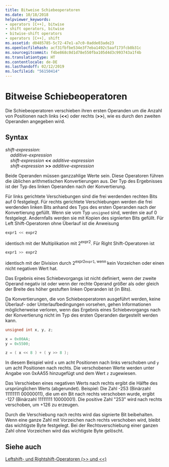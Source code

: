 ```yaml
---
title: Bitweise Schiebeoperatoren
ms.date: 10/18/2018
helpviewer_keywords:
- operators [C++], bitwise
- shift operators, bitwise
- bitwise-shift operators
- operators [C++], shift
ms.assetid: d0485785-5c72-47e1-a7c0-0adde03ade23
ms.openlocfilehash: acf31fbfbe534e3f7eba1492c5aaf173fcb8b31c
ms.sourcegitcommit: f4be868c0d1d78e550fba105d4d3c993743a1f4b
ms.translationtype: HT
ms.contentlocale: de-DE
ms.lasthandoff: 02/12/2019
ms.locfileid: "56150414"
---
```

# <a name="bitwise-shift-operators"></a>Bitweise Schiebeoperatoren

Die Schiebeoperatoren verschieben ihren ersten Operanden um die Anzahl von Positionen nach links (**&lt;&lt;**) oder rechts (**>>**), wie es durch den zweiten Operanden angegeben wird.

## <a name="syntax"></a>Syntax

*shift-expression*:<br/>
&nbsp;&nbsp;&nbsp;&nbsp;*additive-expression*<br/>
&nbsp;&nbsp;&nbsp;&nbsp;*shift-expression* **&lt;&lt;** *additive-expression*<br/>
&nbsp;&nbsp;&nbsp;&nbsp;*shift-expression* **>>** *additive-expression*

Beide Operanden müssen ganzzahlige Werte sein. Diese Operatoren führen die üblichen arithmetischen Konvertierungen aus. Der Typ des Ergebnisses ist der Typ des linken Operanden nach der Konvertierung.

Für links gerichtete Verschiebungen sind die frei werdenden rechten Bits auf 0 festgelegt. Für rechts gerichtete Verschiebungen werden die frei werdenden linken Bits anhand des Typs des ersten Operanden nach der Konvertierung gefüllt. Wenn sie vom Typ `unsigned` sind, werden sie auf 0 festgelegt. Andernfalls werden sie mit Kopien des signierten Bits gefüllt. Für Left Shift-Operatoren ohne Überlauf ist die Anweisung

```C
expr1 << expr2
```

identisch mit der Multiplikation mit 2<sup>expr2</sup>. Für Right Shift-Operatoren ist

```C
expr1 >> expr2
```

identisch mit der Division durch 2<sup>expr2`expr1`, wenn </sup> kein Vorzeichen oder einen nicht negativen Wert hat.

Das Ergebnis eines Schiebevorgangs ist nicht definiert, wenn der zweite Operand negativ ist oder wenn der rechte Operand größer als oder gleich der Breite des höher gestuften linken Operanden ist (in Bits).

Da Konvertierungen, die von Schiebeoperatoren ausgeführt werden, keine Überlauf- oder Unterlaufbedingungen vorsehen, gehen Informationen möglicherweise verloren, wenn das Ergebnis eines Schiebevorgangs nach der Konvertierung nicht im Typ des ersten Operanden dargestellt werden kann.

```C
unsigned int x, y, z;

x = 0x00AA;
y = 0x5500;

z = ( x << 8 ) + ( y >> 8 );
```

In diesem Beispiel wird `x` um acht Positionen nach links verschoben und `y` um acht Positionen nach rechts. Die verschobenen Werte werden unter Angabe von 0xAA55 hinzugefügt und dem Wert `z` zugewiesen.

Das Verschieben eines negativen Werts nach rechts ergibt die Hälfte des ursprünglichen Werts (abgerundet). Beispiel: Die Zahl -253 (Binärzahl 11111111 00000011), die um ein Bit nach rechts verschoben wurde, ergibt -127 (Binärzahl 11111111 10000001). Die positive Zahl "253" wird nach rechts verschoben, um +126 zu erzeugen.

Durch die Verschiebung nach rechts wird das signierte Bit beibehalten. Wenn eine ganze Zahl mit Vorzeichen nach rechts verschoben wird, bleibt das wichtigste Byte festgelegt. Bei der Rechtsverschiebung einer ganzen Zahl ohne Vorzeichen wird das wichtigste Byte gelöscht.

## <a name="see-also"></a>Siehe auch

[Leftshift- und Rightshift-Operatoren (>> und <<)](../cpp/left-shift-and-right-shift-operators-input-and-output.md)
